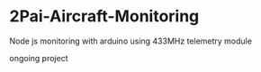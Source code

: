 # 2Pai-Aircraft-Monitoring
Node js monitoring with arduino using 433MHz telemetry module


ongoing project
